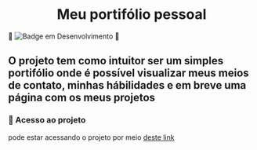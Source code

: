 <h1 align="center">Meu portifólio pessoal</h1>

:construction: ![Badge em Desenvolvimento](http://img.shields.io/static/v1?label=STATUS&message=EM%20DESENVOLVIMENTO&color=GREEN&style=for-the-badge) :construction:

<h2>O projeto tem como intuitor ser um simples portifólio onde é possível visualizar meus meios de contato, minhas hábilidades e em breve uma página com os meus projetos</h2>

<h3>📁 Acesso ao projeto</h3>

<p>pode estar acessando o projeto por meio <a href="https://projeto-meu-portifolio.vercel.app">deste link</p>




